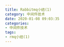```yaml
---
title: Rabbitmq小结(1)
category: 中间件技术
date: 2020-01-08 09:03:35
categories: 
- 中间件技术
tags:
- rmq小结(1)
---
```

